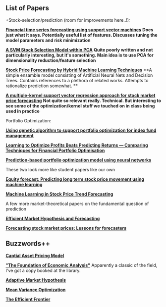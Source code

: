 ## List of Papers

+Stock-selection/prediction (room for improvements here..!):

[__Financial time series forecasting using support vector machines__](http://lcsd2.svms.org/finance/Kim2003.pdf)
**Does just what it says. Potentially useful list of features. Discusses tuning the model parameters and risk minimization**

[__A SVM Stock Selection Model within PCA__](http://ac.els-cdn.com/S187705091400461X/1-s2.0-S187705091400461X-main.pdf?_tid=3f9102de-029a-11e7-9dd9-00000aacb361&acdnat=1488824897_21fdcac3bed5579329e7d43e1130efc7)
**Quite poorly written and not particularly interesting, but it's something. Main idea is to use PCA for dimensionality reduction/feature selection**

[__Stock Price Forecasting by Hybrid Machine Learning Techniques__](http://www.iaeng.org/publication/IMECS2009/IMECS2009_pp755-760.pdf)
**A simple ensamble model consisting of Artificial Neural Nets and Decision Trees. Contains references to a plethora of related works. Attempts to rationalize prediction somewhat. **

[__A multiple-kernel support vector regression approach for stock market price forecasting__](https://pdfs.semanticscholar.org/c558/a4396d44666a2b86f1d83348edfdb1f6321d.pdf)
**Not quite so relevant really. Technical. But interesting to see some of the optimization/kernel stuff we touched on in class being used in practice**

Portfolio Optimization:

[__Using genetic algorithm to support portfolio optimization for index fund management__](http://ac.els-cdn.com/S0957417404001356/1-s2.0-S0957417404001356-main.pdf?_tid=61fc4414-0065-11e7-a298-00000aab0f02&acdnat=1488582289_943bb9d462a446923eaa71d0e4feefa3)

[__Learning to Optimize Profits Beats Predicting Returns —
Comparing Techniques for Financial Portfolio Optimisation__](http://s3.amazonaws.com/academia.edu.documents/30766418/p1681.pdf?AWSAccessKeyId=AKIAIWOWYYGZ2Y53UL3A&Expires=1488585797&Signature=ehSUGaMoFBEG7fmRZGS7m8cmIzg%3D&response-content-disposition=inline%3B%20filename%3DLearning_to_optimize_profits_beats_predi.pdf)

[__Prediction-based portfolio optimization model using neural networks__](http://ac.els-cdn.com/S092523120900040X/1-s2.0-S092523120900040X-main.pdf?_tid=6d254462-0065-11e7-a20b-00000aab0f02&acdnat=1488582308_a7f65e54f4d297427ba5d5b51d3dd8cc)

These two look more like student papers like our own

[__Equity forecast: Predicting long term stock price movement using machine learning__](https://arxiv.org/pdf/1603.00751.pdf)

[__Machine Learning in Stock Price Trend Forecasting__](http://cs229.stanford.edu/proj2013/DaiZhang-MachineLearningInStockPriceTrendForecasting.pdf)

A few more market-theoretical papers on the fundamental question of prediction

[__Efficient Market Hypothesis and Forecasting__](http://www.sciencedirect.com/science/article/pii/S0169207003000128)

[__Forecasting stock market prices: Lessons for forecasters__](http://www.sciencedirect.com/science/article/pii/016920709290003R)

## Buzzwords++

[__Captial Asset Pricing Model__](https://en.wikipedia.org/wiki/Capital_asset_pricing_model)

[__"The Foundation of Economic Analysis"__](https://en.wikipedia.org/wiki/Foundations_of_Economic_Analysis)
Apparently a classic of the field, I've got a copy booked at the library. 

[__Adaptive Market Hypothesis__](https://en.wikipedia.org/wiki/Adaptive_market_hypothesis)

[__Mean Variance Optimization__](https://en.wikipedia.org/wiki/Modern_portfolio_theory)

[__The Efficient Frontier__](https://en.wikipedia.org/wiki/Efficient_frontier)

